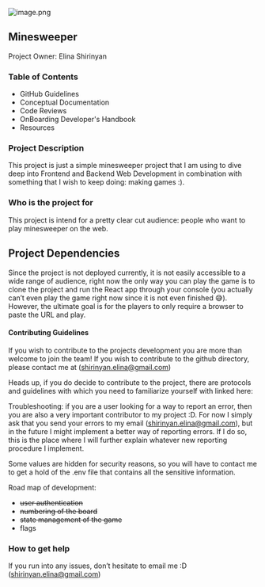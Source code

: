 

![image.png](attachment:ecd89990-3fd3-409d-b3ad-f2bca12f0af9:image.png)

## Minesweeper

Project Owner: Elina Shirinyan

### Table of Contents
- GitHub Guidelines
- Conceptual Documentation
- Code Reviews
- OnBoarding Developer's Handbook
- Resources

### Project Description

This project is just a simple minesweeper project that I am using to dive deep into Frontend and Backend Web Development in combination with something that I wish to keep doing: making games :).

### Who is the project for

This project is intend for a pretty clear cut audience: people who want to play minesweeper on the web.

## Project Dependencies

Since the project is not deployed currently, it is not easily accessible to a wide range of audience, right now the only way you can play the game is to clone the project and run the React app through your console (you actually can’t even play the game right now since it is not even finished 😅). However, the ultimate goal is for the players to only require a browser to paste the URL and play.

#### Contributing Guidelines

If you wish to contribute to the projects development you are more than welcome to join the team! If you wish to contribute to the github directory, please contact me at ([shirinyan.elina@gmail.com](mailto:shirinyan.elina@gmail.com))

Heads up, if you do decide to contribute to the project, there are protocols and guidelines with which you need to familiarize yourself with linked here:

Troubleshooting: if you are a user looking for a way to report an error, then you are also a very important contributor to my project :D. For now I simply ask that you send your errors to my email ([shirinyan.elina@gmail.com](mailto:shirinyan.elina@gmail.com)), but in the future I might implement a better way of reporting errors. If I do so, this is the place where I will further explain whatever new reporting procedure I implement.

Some values are hidden for security reasons, so you will have to contact me to get a hold of the .env file that contains all the sensitive information.



Road map of development:

- ~~user authentication~~
- ~~numbering of the board~~
- ~~state management of the game~~
- flags

### How to get help

If you run into any issues, don’t hesitate to email me :D ([shirinyan.elina@gmail.com](mailto:shirinyan.elina@gmail.com))


